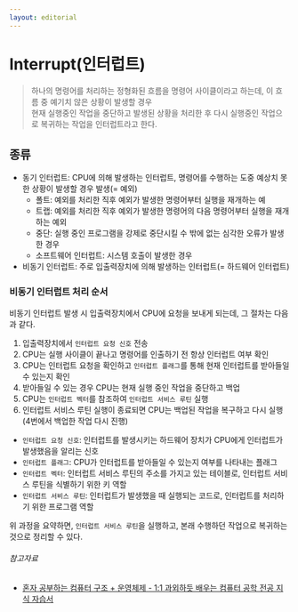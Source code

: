 ```yaml
---
layout: editorial
---
```


# Interrupt(인터럽트)

> 하나의 명령어를 처리하는 정형화된 흐름을 명령어 사이클이라고 하는데, 이 흐름 중 예기치 않은 상황이 발생할 경우  
> 현재 실행중인 작업을 중단하고 발생된 상황을 처리한 후 다시 실행중인 작업으로 복귀하는 작업을 인터럽트라고 한다.

## 종류

- 동기 인터럽트: CPU에 의해 발생하는 인터럽트, 명령어를 수행하는 도중 예상치 못한 상황이 발생할 경우 발생(= 예외)
    - 폴트: 예외를 처리한 직후 예외가 발생한 명령어부터 실행을 재개하는 예
    - 트랩: 예외를 처리한 직후 예외가 발생한 명령어의 다음 명령어부터 실행을 재개하는 예외
    - 중단: 실행 중인 프로그램을 강제로 중단시킬 수 밖에 없는 심각한 오류가 발생한 경우
    - 소프트웨어 인터럽트: 시스템 호출이 발생한 경우
- 비동기 인터럽트: 주로 입출력장치에 의해 발생하는 인터럽트(= 하드웨어 인터럽트)

### 비동기 인터럽트 처리 순서

비동기 인터럽트 발생 시 입출력장치에서 CPU에 요청을 보내게 되는데, 그 절차는 다음과 같다.

1. 입출력장치에서 `인터럽트 요청 신호` 전송
2. CPU는 실행 사이클이 끝나고 명령어를 인출하기 전 항상 인터럽트 여부 확인
3. CPU는 인터럽트 요청을 확인하고 `인터럽트 플래그`를 통해 현재 인터럽트를 받아들일 수 있는지 확인
4. 받아들일 수 있는 경우 CPU는 현재 실행 중인 작업을 중단하고 백업
5. CPU는 `인터럽트 벡터`를 참조하여 `인터럽트 서비스 루틴` 실행
6. 인터럽트 서비스 루틴 실행이 종료되면 CPU는 백업된 작업을 복구하고 다시 실행(4번에서 백업한 작업 다시 진행)

- `인터럽트 요청 신호`: 인터럽트를 발생시키는 하드웨어 장치가 CPU에게 인터럽트가 발생했음을 알리는 신호
- `인터럽트 플래그`: CPU가 인터럽트를 받아들일 수 있는지 여부를 나타내는 플래그
- `인터럽트 벡터`: 인터럽트 서비스 루틴의 주소를 가지고 있는 테이블로, 인터럽트 서비스 루틴을 식별하기 위한 키 역할
- `인터럽트 서비스 루틴`: 인터럽트가 발생했을 때 실행되는 코드로, 인터럽트를 처리하기 위한 프로그램 역할

위 과정을 요약하면, `인터럽트 서비스 루틴`을 실행하고, 본래 수행하던 작업으로 복귀하는 것으로 정리할 수 있다.

###### 참고자료

- [혼자 공부하는 컴퓨터 구조 + 운영체제 - 1:1 과외하듯 배우는 컴퓨터 공학 전공 지식 자습서](https://www.nl.go.kr/seoji/contents/S80100000000.do?schM=intgr_detail_view_isbn&page=1&pageUnit=10&schType=simple&schStr=혼자+컴퓨터+구조&isbn=9791162243091&cipId=228751835%2C)